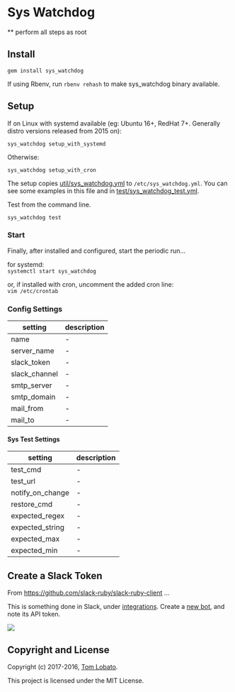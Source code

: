 
Sys Watchdog
=================

** perform all steps as root

## Install

```
gem install sys_watchdog
```

If using Rbenv, run ```rbenv rehash``` to make sys_watchdog binary available.

## Setup

If on Linux with systemd available (eg: Ubuntu 16+, RedHat 7+. Generally distro versions released from 2015 on):  

```
sys_watchdog setup_with_systemd
```

Otherwise:  

```
sys_watchdog setup_with_cron
```

The setup copies [util/sys_watchdog.yml](https://github.com/tomlobato/sys_watchdog/blob/master/util/sys_watchdog.yml) to ```/etc/sys_watchdog.yml```. You can see some examples in this file and in [test/sys_watchdog_test.yml](https://github.com/tomlobato/sys_watchdog/blob/master/test/sys_watchdog_test.yml).  

Test from the command line. 

```
sys_watchdog test
``` 

### Start

Finally, after installed and configured, start the periodic run...

for systemd:  
```systemctl start sys_watchdog```

or, if installed with cron, uncomment the added cron line:  
```vim /etc/crontab```


### Config Settings

setting      | description
-------------|-------------------------------------------------------------------------------------------------
name         | -
server_name  | -
slack_token  | -
slack_channel| -
smtp_server  | -
smtp_domain  | -
mail_from    | -
mail_to      | -

#### Sys Test Settings

setting           | description
------------------|-------------------------------------------------------------------------------------------
test_cmd          | -
test_url          | -
notify_on_change  | -
restore_cmd       | -
expected_regex    | -
expected_string   | -
expected_max      | -
expected_min      | -

## Create a Slack Token

From https://github.com/slack-ruby/slack-ruby-client ...  

This is something done in Slack, under [integrations](https://my.slack.com/services). Create a [new bot](https://my.slack.com/services/new/bot), and note its API token.

![](screenshots/register-bot.png)

## Copyright and License

Copyright (c) 2017-2016, [Tom Lobato](https://github.com/tomlobato).

This project is licensed under the MIT License.
